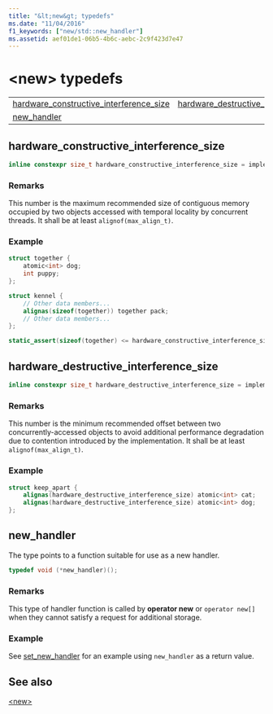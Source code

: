 ```yaml
---
title: "&lt;new&gt; typedefs"
ms.date: "11/04/2016"
f1_keywords: ["new/std::new_handler"]
ms.assetid: aef01de1-06b5-4b6c-aebc-2c9f423d7e47
---
```

# &lt;new&gt; typedefs

|||
|-|-|
|[hardware_constructive_interference_size](#hardware_destructive_interference_size)|[hardware_destructive_interference_size](#hardware_destructive_interference_size)|
|[new_handler](#new_handler)||

## <a name="hardware_constructive_interference_size"></a> hardware_constructive_interference_size

```cpp
inline constexpr size_t hardware_constructive_interference_size = implementation-defined;
```

### Remarks

This number is the maximum recommended size of contiguous memory occupied by two objects accessed with temporal locality by concurrent threads. It shall be at least `alignof(max_align_t)`.

### Example

```cpp
struct together { 
    atomic<int> dog;
    int puppy;
};

struct kennel {
    // Other data members...
    alignas(sizeof(together)) together pack;
    // Other data members...
};

static_assert(sizeof(together) <= hardware_constructive_interference_size);
```

## <a name="hardware_destructive_interference_size"></a> hardware_destructive_interference_size

```cpp
inline constexpr size_t hardware_destructive_interference_size = implementation-defined;
```

### Remarks

This number is the minimum recommended offset between two concurrently-accessed objects to avoid additional performance degradation due to contention introduced by the implementation. It shall be at least `alignof(max_align_t)`.

### Example

```cpp
struct keep_apart {
    alignas(hardware_destructive_interference_size) atomic<int> cat;
    alignas(hardware_destructive_interference_size) atomic<int> dog;
};
```

## <a name="new_handler"></a> new_handler

The type points to a function suitable for use as a new handler.

```cpp
typedef void (*new_handler)();
```

### Remarks

This type of handler function is called by **operator new** or `operator new[]` when they cannot satisfy a request for additional storage.

### Example

See [set_new_handler](../standard-library/new-functions.md#set_new_handler) for an example using `new_handler` as a return value.

## See also

[\<new>](../standard-library/new.md)<br/>
